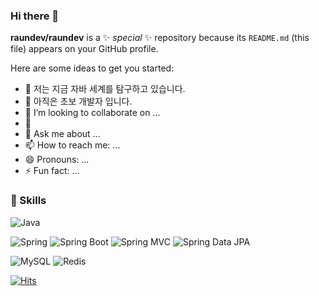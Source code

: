 ### Hi there 👋


**raundev/raundev** is a ✨ _special_ ✨ repository because its `README.md` (this file) appears on your GitHub profile.

Here are some ideas to get you started:

- 🔭 저는 지금 자바 세계를 탐구하고 있습니다.
- 🌱 아직은 초보 개발자 입니다.
- 👯 I’m looking to collaborate on ...
- 🤔 
- 💬 Ask me about ...
- 📫 How to reach me: ...
- 😄 Pronouns: ...
- ⚡ Fun fact: ...

### 🔨 Skills

![Java](https://img.shields.io/badge/-Java-007396?logo=java&logoColor=white)

![Spring](https://img.shields.io/badge/Spring-6DB33F.svg?&flat&logo=Spring&logoColor=white)
![Spring Boot](https://img.shields.io/badge/-Spring%20Boot-6DB33F?logo=spring%20boot&logoColor=white)
![Spring MVC](https://img.shields.io/badge/-Spring%20MVC-6DB33F)
![Spring Data JPA](https://img.shields.io/badge/-Spring%20Data%20JPA-6DB33F?)

![MySQL](https://img.shields.io/badge/-MySQL-4479A1?logo=mysql&logoColor=white)
![Redis](https://camo.githubusercontent.com/f93838dd6431bea23c55287cfbd0587dd6b196e55c0b02817000cb3eab315a17/68747470733a2f2f696d672e736869656c64732e696f2f62616467652f52656469732d2532334443333832442e7376673f267374796c653d666c61742d737175617265266c6f676f3d7265646973266c6f676f436f6c6f723d7768697465)



[![Hits](https://hits.seeyoufarm.com/api/count/incr/badge.svg?url=https%3A%2F%2Fgithub.com%2Fraundev%2Fhit-counter&count_bg=%2379C83D&title_bg=%23555555&icon=&icon_color=%23E7E7E7&title=hits&edge_flat=false)](https://hits.seeyoufarm.com)
